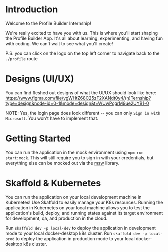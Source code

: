 # Introduction

Welcome to the Profile Builder Internship!

We're really excited to have you with us. This is where you'll start shaping the
Profile Builder App. It's all about learning, experimenting, and having fun with
coding. We can't wait to see what you'll create!

P.S. you can click on the logo on the top left corner to navigate back to the `./profile` route

# Designs (UI/UX)

You can find fleshed out designs of what the UI/UX should look like here:
https://www.figma.com/file/vgWHtZ68C25zF2XANdt0y4/(n)Ternship?type=design&node-id=0-1&mode=design&t=WUwPcgrM9ue2UYB1-0

NOTE: Yes, the login page does look different -- you can only `Sign in with Microsoft`. You won't have to implement that.

# Getting Started

You can run the application in the mock environment using `npm run start:mock`. This will still require you to sign in with your credentials, but everything else can be mocked out via the [msw](https://mswjs.io/`) library.

# Skaffold & Kubernetes

You can run the application on your local development machine in Kubernetes! Use Skaffold to easily manage your K8s resources. Running the application in Kubernetes on your local machine allows you to test the application's build, deploy, and running states against its target environment for development, qa, and production in the cloud.

Run `skaffold dev -p local-dev` to deploy the application in development mode to your local docker-desktop k8s cluster.
Run `skaffold dev -p local-prod` to deploy the application in production mode to your local docker-desktop k8s cluster.

